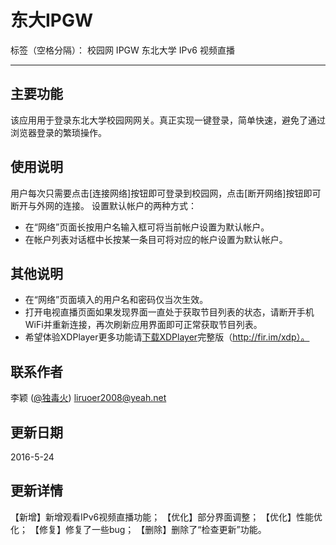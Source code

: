 ﻿# 东大IPGW

标签（空格分隔）： 校园网 IPGW 东北大学 IPv6 视频直播

---

## 主要功能 ##
该应用用于登录东北大学校园网网关。真正实现一键登录，简单快速，避免了通过浏览器登录的繁琐操作。
## 使用说明 ##
用户每次只需要点击[连接网络]按钮即可登录到校园网，点击[断开网络]按钮即可断开与外网的连接。
设置默认帐户的两种方式：

 - 在“网络”页面长按用户名输入框可将当前帐户设置为默认帐户。
 - 在帐户列表对话框中长按某一条目可将对应的帐户设置为默认帐户。

其他说明
----

 - 在“网络”页面填入的用户名和密码仅当次生效。
 - 打开电视直播页面如果发现界面一直处于获取节目列表的状态，请断开手机WiFi并重新连接，再次刷新应用界面即可正常获取节目列表。
 - 希望体验XDPlayer更多功能请[下载XDPlayer][1]完整版（http://fir.im/xdp）。
 
联系作者
----
李颖 ([@独毒火][2])
liruoer2008@yeah.net

更新日期
----
2016-5-24

更新详情
----
【新增】新增观看IPv6视频直播功能；
【优化】部分界面调整；
【优化】性能优化；
【修复】修复了一些bug；
【删除】删除了“检查更新”功能。

  [1]: http://fir.im/xdp
  [2]: http://weibo.com/neuliying